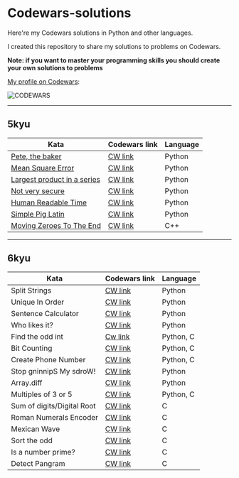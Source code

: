 # Codewars-solutions
Here're my Codewars solutions in Python and other languages.

I created this repository to share my solutions to problems on Codewars.  

**Note: if you want to master your programming skills you should create your own solutions to problems**

[My profile on Codewars](https://www.codewars.com/users/Chiefaplugg):

![CODEWARS](https://www.codewars.com/users/Chiefaplugg/badges/large)

---

## 5kyu

| Kata | Codewars link | Language |
| ----------- | ----------- | ---------- |
| [Pete, the baker](https://github.com/ryoch1/Codewars-solutions/blob/main/5kyu%20/Pete_the_baker.md)    | [CW link](https://www.codewars.com/kata/525c65e51bf619685c000059)   | Python |
| [Mean Square Error](https://github.com/ryoch1/Codewars-solutions/blob/main/5kyu%20/Mean_Square_Error.md)    | [CW link](https://www.codewars.com/kata/51edd51599a189fe7f000015)    | Python |
| [Largest product in a series](https://github.com/ryoch1/Codewars-solutions/blob/main/5kyu%20/Largest_product_in_a_series.md) | [CW link](https://www.codewars.com/kata/529872bdd0f550a06b00026e) | Python |
| [Not very secure](https://github.com/ryoch1/Codewars-solutions/blob/main/5kyu%20/Not_very_secure.md) | [CW link](https://www.codewars.com/kata/526dbd6c8c0eb53254000110) | Python |
| [Human Readable Time](https://github.com/ryoch1/Codewars-solutions/blob/main/5kyu%20/Human_Readable_Time.md) | [CW link](https://www.codewars.com/kata/52685f7382004e774f0001f7) | Python |
| [Simple Pig Latin](https://github.com/ryoch1/Codewars-solutions/blob/main/5kyu%20/Simple_Pig_Latin.md) | [CW link](https://www.codewars.com/kata/520b9d2ad5c005041100000f) | Python |
| [Moving Zeroes To The End](https://github.com/ryoch1/Codewars-solutions/blob/main/5kyu%20/Moving_Zeroes_To_The_End.md) | [CW link](https://www.codewars.com/kata/52597aa56021e91c93000cb0) | C++ |

---

## 6kyu

| Kata | Codewars link | Language |
| ---- | ------------- | -------- |
| Split Strings | [CW link](https://www.codewars.com/kata/515de9ae9dcfc28eb6000001) | Python |
| Unique In Order | [CW link](https://www.codewars.com/kata/54e6533c92449cc251001667) | Python |
| Sentence Calculator | [CW link](https://www.codewars.com/kata/5970fce80ed776b94000008b) | Python |
| Who likes it? | [CW link](https://www.codewars.com/kata/5266876b8f4bf2da9b000362) | Python |
| Find the odd int | [Cw link](https://www.codewars.com/kata/54da5a58ea159efa38000836) | Python, C |
| Bit Counting | [CW link](https://www.codewars.com/kata/526571aae218b8ee490006f4) | Python, C |
| Create Phone Number | [CW link](https://www.codewars.com/kata/525f50e3b73515a6db000b83) | Python, C |
| Stop gninnipS My sdroW! | [CW link](https://www.codewars.com/kata/5264d2b162488dc400000001) | Python |
| Array.diff | [CW link](https://www.codewars.com/kata/523f5d21c841566fde000009) | Python |
| Multiples of 3 or 5 | [CW link](https://www.codewars.com/kata/514b92a657cdc65150000006) | Python, C |
| Sum of digits/Digital Root | [CW link](https://www.codewars.com/kata/541c8630095125aba6000c00) | C |
| Roman Numerals Encoder | [CW link](https://www.codewars.com/kata/51b62bf6a9c58071c600001b) | C |
| Mexican Wave | [CW link](https://www.codewars.com/kata/58f5c63f1e26ecda7e000029) | C |
| Sort the odd | [CW link](https://www.codewars.com/kata/578aa45ee9fd15ff4600090d) | C |
| Is a number prime? | [CW link](https://www.codewars.com/kata/5262119038c0985a5b00029f) | C |
| Detect Pangram | [CW link](https://www.codewars.com/kata/545cedaa9943f7fe7b000048) | C |


